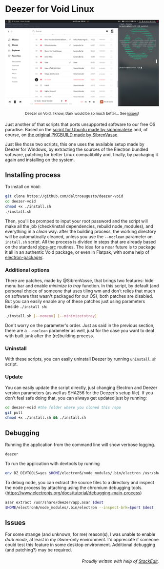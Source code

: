 # Deezer for Void Linux

![Screenshot of Deezer Desktop running on Void Linux with the media player integration visible](screenshot.png)
<div align="center"><sup>Deezer on Void. I know, Dark would be so much better... See <a href="#issues">issues</a>!</sup></div>


Just another of that scripts that ports unsupported software to our free OS paradise. Based on the [script for Ubuntu made by siphomateke](https://github.com/siphomateke/deezer) and, of course, on [the original PKGBUILD made by SibrenVasse](https://aur.archlinux.org/packages/deezer/).

Just like those two scripts, this one uses the available setup made by Deezer for Windows, by extracting the sources of the Electron bundled software, patching for better Linux compatibility and, finally, by packaging it again and installing on the system.

## Installing process

To install on Void:

```bash
git clone https://github.com/daltroaugusto/deezer-void
cd deezer-void
chmod +x ./install.sh
./install.sh
```

Then, you'll be promped to input your root password and the script will make all the job (check/install dependencies, rebuild node_modules), and everything in a *clean* way: after the building process, the working directory will be automatically cleaned, unless you use the `--noclean` parameter on `install.sh` script. All the process is divided in steps that are already based on the standard [xbps-src](https://github.com/void-linux/void-packages/) routines. The idea for a near future is to package it all in an authentic Void package, or even in Flatpak, with some help of [electron-packager](https://github.com/electron/electron-packager).

### Additional options
There are patches, made by @SibrenVasse, that brings two features: hide menu bar and enable *minimize to tray* function. In this script, by default (and personal choice of someone that uses tiling wm and don't relies that much on software that wasn't packaged for our OS), both patches are disabled. But you can easily enable any of these patches just using parameters beside `./install sh`:
```bash
./install.sh [--nomenu] [--minimizetotray]
```
Don't worry on the parameter's order. Just as said in the previous section, there are a `--noclean` parameter as well, just for the case you want to deal with built junk after the (re)building process.


### Uninstall
With these scripts, you can easily uninstall Deezer by running `uninstall.sh` script. 

### Update
You can easily update the script directly, just changing Electron and Deezer version parameters (as well as SHA256 for the Deezer's setup file). If you don't feel safe doing that, you can always get updated just by running:

```bash
cd deezer-void #the folder where you cloned this repo
git pull
chmod +x ./install.sh && ./install.sh
```

## Debugging

Running the application from the command line will show verbose logging.

```bash
deezer
```

To run the application with devtools by running

```bash
env DZ_DEVTOOLS=yes $HOME/electron6/node_modules/.bin/electron /usr/share/deezer/app.asar
```

To debug node, you can extract the source files to a directory and inspect the node process by attaching using the chromium debugging tools. (<https://www.electronjs.org/docs/tutorial/debugging-main-process>)

```bash
asar extract /usr/share/deezer/app.asar $dest
$HOME/electron6/node_modules/.bin/electron --inspect-brk=$port $dest
```
## Issues
For some strange (and unknown, for me) reason(s), I was unable to enable *dark mode*, at least in my i3wm-only environment. I'd appreciate if someone could test this feature in some desktop environment. Additional debugging (and patching?) may be required.


<div align="right"><h6>Proudly written with help of <a href="https://github.com/benweet/stackedit">StackEdit</a>.</h6></div>
